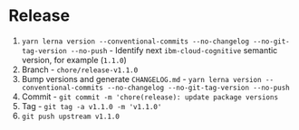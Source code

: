 # Release

1. `yarn lerna version --conventional-commits --no-changelog --no-git-tag-version --no-push` -
   Identify next `ibm-cloud-cognitive` semantic version, for example (`1.1.0`)
2. Branch - `chore/release-v1.1.0`
3. Bump versions and generate `CHANGELOG.md` -
   `yarn lerna version --conventional-commits --no-changelog --no-git-tag-version --no-push`
4. Commit - `git commit -m 'chore(release): update package versions`
5. Tag - `git tag -a v1.1.0 -m 'v1.1.0'`
6. `git push upstream v1.1.0`
